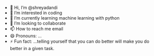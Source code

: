 - 👋 Hi, I’m @shreyadandi
- 👀 I’m interested in coding
- 🌱 I’m currently learning machine learning with python
- 💞️ I’m looking to collaborate 
- 📫 How to reach me email
- 😄 Pronouns: ...
- ⚡ Fun fact: ...telling yourself that you can do better will make you do better in a given task.

<!---
shreyadandi/shreyadandi is a ✨ special ✨ repository because its `README.md` (this file) appears on your GitHub profile.
You can click the Preview link to take a look at your changes.
--->

